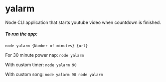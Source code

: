 # yalarm
Node CLI application that starts youtube video when countdown is finished.

##### To run the app:

`node yalarm {Number of minutes} {url}`

For 30 minute power nap:
`node yalarm`

With custom timer:
`node yalarm 90`

With custom song:
`node yalarm 90 node yalarm`